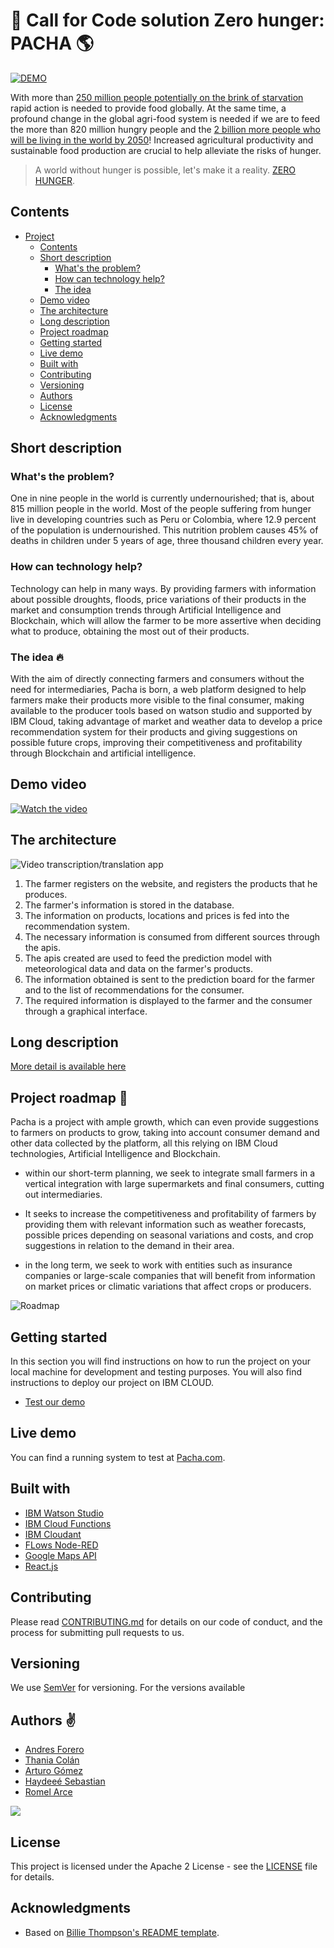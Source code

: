 # :corn: Call for Code solution Zero hunger: PACHA :earth_americas:

[![DEMO](https://img.shields.io/badge/View-Website-blue)](https://haydeeesthefany.github.io/pacha_app_FE/#/inicio)

With more than [250 million people potentially on the brink of starvation](https://www.wfp.org/stories/risk-hunger-pandemic-coronavirus-set-almost-double-acute-hunger-end-2020) rapid action is needed to provide food globally. 
At the same time, a profound change in the global agri-food system is needed if we are to feed the more than 820 million hungry people and the [2 billion more people who will be living in the world by 2050](https://www.un.org/development/desa/en/news/population/world-population-prospects-2019.html)! Increased agricultural productivity and sustainable food production are crucial to help alleviate the risks of hunger.

> A world without hunger is possible, let's make it a reality. [ZERO HUNGER](https://www.un.org/sustainabledevelopment/hunger/).

## Contents

- [Project](#submission-or-project-name)
  - [Contents](#contents)
  - [Short description](#short-description)
    - [What's the problem?](#whats-the-problem)
    - [How can technology help?](#how-can-technology-help)
    - [The idea](#the-idea)
  - [Demo video](#demo-video)
  - [The architecture](#the-architecture)
  - [Long description](#long-description)
  - [Project roadmap](#project-roadmap)
  - [Getting started](#getting-started)
  - [Live demo](#live-demo)
  - [Built with](#built-with)
  - [Contributing](#contributing)
  - [Versioning](#versioning)
  - [Authors](#authors)
  - [License](#license)
  - [Acknowledgments](#acknowledgments)

## Short description

### What's the problem?

One in nine people in the world is currently undernourished; that is, about 815 million people in the world. Most of the people suffering from hunger live in developing countries such as Peru or Colombia, where 12.9 percent of the population is undernourished. This nutrition problem causes 45% of deaths in children under 5 years of age, three thousand children every year.

### How can technology help?

Technology can help in many ways. By providing farmers with information about possible droughts, floods, price variations of their products in the market and consumption trends through Artificial Intelligence and Blockchain, which will allow the farmer to be more assertive when deciding what to produce, obtaining the most out of their products.

### The idea :fire:

With the aim of directly connecting farmers and consumers without the need for intermediaries, Pacha is born, a web platform designed to help farmers make their products more visible to the final consumer, making available to the producer tools based on watson studio and supported by IBM Cloud, taking advantage of market and weather data to develop a price recommendation system for their products and giving suggestions on possible future crops, improving their competitiveness and profitability through Blockchain and artificial intelligence.

## Demo video

[![Watch the video](./images/PachaPich.jpg)](https://youtu.be/dJiZ0QfAtNQ)

## The architecture

![Video transcription/translation app](./images/architecturePACHA.jpg)

1. The farmer registers on the website, and registers the products that he produces.
2. The farmer's information is stored in the database.
3. The information on products, locations and prices is fed into the recommendation system.
4. The necessary information is consumed from different sources through the apis.
5. The apis created are used to feed the prediction model with meteorological data and data on the farmer's products.
6. The information obtained is sent to the prediction board for the farmer and to the list of recommendations for the consumer.
7. The required information is displayed to the farmer and the consumer through a graphical interface. 

## Long description

[More detail is available here](./docs/DESCRIPTION.md)

## Project roadmap :rocket:

Pacha is a project with ample growth, which can even provide suggestions to farmers on products to grow, taking into account consumer demand and other data collected by the platform, all this relying on IBM Cloud technologies, Artificial Intelligence and Blockchain.

- within our short-term planning, we seek to integrate small farmers in a vertical integration with large supermarkets and final consumers,     cutting out intermediaries.

- It seeks to increase the competitiveness and profitability of farmers by providing them with relevant information such as weather forecasts, possible prices depending on seasonal variations and costs, and crop suggestions in relation to the demand in their area.

- in the long term, we seek to work with entities such as insurance companies or large-scale companies that will benefit from information on market prices or climatic variations that affect crops or producers. 

![Roadmap](./images/RoudmapPacha.jpg)

## Getting started

In this section you will find instructions on how to run the project on your local machine for development and testing purposes. You will also find instructions to deploy our project on IBM CLOUD.


- [Test our demo](./pacha_app_Frontend/)

## Live demo

You can find a running system to test at [Pacha.com](https://haydeeesthefany.github.io/pacha_app_FE/#/inicio).

## Built with

- [IBM Watson Studio](https://www.ibm.com/cloud/watson-studio)
- [IBM Cloud Functions](https://cloud.ibm.com/catalog?search=cloud%20functions#search_results)
- [IBM Cloudant](https://cloud.ibm.com/docs/Cloudant?topic=cloudant-getting-started-with-cloudant&mhsrc=ibmsearch_a&mhq=cloudant)
- [FLows Node-RED](https://flows.nodered.org/flow/b5b7d5da14d24e71de447e6aa290937e/in/rekJJdGYekDB)
- [Google Maps API](https://www.google.com/maps/@4.8608817,-74.2531461,15z)
- [React.js](https://es.reactjs.org/)

## Contributing

Please read [CONTRIBUTING.md](CONTRIBUTING.md) for details on our code of conduct, and the process for submitting pull requests to us.

## Versioning

We use [SemVer](http://semver.org/) for versioning. For the versions available

## Authors :v:

* [Andres Forero](https://www.linkedin.com/in/andres-david-forero-martinez/)
* [Thania Colán](https://www.linkedin.com/in/thaniaacp/)
* [Arturo Gómez](https://www.linkedin.com/in/arturo-g%C3%B3mez-carlos-2230671b2/)
* [Haydeeé Sebastian](https://www.linkedin.com/in/haydeeesthefanysebastianmeza/)
* [Romel Arce](https://www.linkedin.com/in/romel-arce-romero/)

<a href="https://github.com/PachaProject/Pacha/graphs/contributors">
  <img src="./images/Authors.png" />
</a>

## License

This project is licensed under the Apache 2 License - see the [LICENSE](LICENSE) file for details.

## Acknowledgments

- Based on [Billie Thompson's README template](https://gist.github.com/PurpleBooth/109311bb0361f32d87a2).
